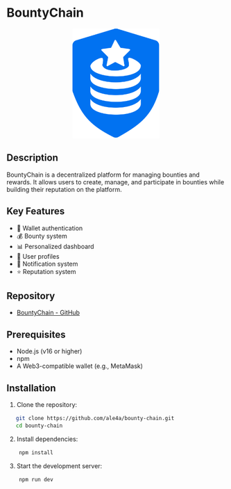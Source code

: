# BountyChain

<div align="center">
  <img src="public/BountyChain-logo.svg" alt="BountyChain Logo" width="200"/>
</div>

## Description

BountyChain is a decentralized platform for managing bounties and rewards. It allows users to create, manage, and participate in bounties while building their reputation on the platform.

## Key Features

- 🔐 Wallet authentication
- 💰 Bounty system
- 📊 Personalized dashboard
- 👤 User profiles
- 🔔 Notification system
- ⭐ Reputation system

## Repository

- [BountyChain - GitHub](https://github.com/ale4a/bounty-chain)

## Prerequisites

- Node.js (v16 or higher)
- npm
- A Web3-compatible wallet (e.g., MetaMask)

## Installation

1. Clone the repository:

```bash
   git clone https://github.com/ale4a/bounty-chain.git
   cd bounty-chain
```

2. Install dependencies:

```bash
    npm install
```

3. Start the development server:

```bash
    npm run dev
```
